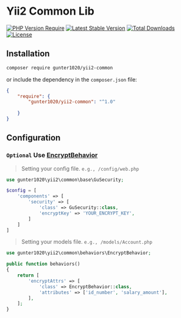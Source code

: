 # Yii2 Common Lib

[![PHP Version Require](http://poser.pugx.org/gunter1020/yii2-common/require/php)](https://packagist.org/packages/gunter1020/yii2-common)
[![Latest Stable Version](http://poser.pugx.org/gunter1020/yii2-common/v)](https://packagist.org/packages/gunter1020/yii2-common)
[![Total Downloads](http://poser.pugx.org/gunter1020/yii2-common/downloads)](https://packagist.org/packages/gunter1020/yii2-common)
[![License](http://poser.pugx.org/gunter1020/yii2-common/license)](https://packagist.org/packages/gunter1020/yii2-common)

## Installation

```bash
composer require gunter1020/yii2-common
```

or include the dependency in the `composer.json` file:

```json
{
    "require": {
        "gunter1020/yii2-common": "^1.0"
       
    }
}
```

## Configuration

### `Optional` Use [EncryptBehavior](src/behaviors/EncryptBehavior.php)

> Setting your config file. `e.g., /config/web.php`

```php
use gunter1020\yii2\common\base\GuSecurity;

$config = [
    'components' => [
        'security' => [
            'class' => GuSecurity::class,
            'encryptKey' => 'YOUR_ENCRYPT_KEY',
        ]
    ]
]
```

> Setting your models file. `e.g., /models/Account.php`

```php
use gunter1020\yii2\common\behaviors\EncryptBehavior;

public function behaviors()
{
    return [
        'encryptAttrs' => [
            'class' => EncryptBehavior::class,
            'attributes' => ['id_number', 'salary_amount'],
        ],
    ];
}
```

